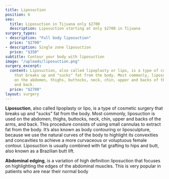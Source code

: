 ```yaml
---
title: Liposuction
position: 6
seo:
  title: Liposuction in Tijuana only $2700
  description: Liposuction starting at only $2700 in Tijuana
surgery_types:
- description: "​Full body liposuction"
  price: "$2700"
- description: Single zone liposuction
  price: "$350​"
subtitle: Contour your body with liposuction
image: "/uploads/liposuction.png"
surgery_excerpt:
  content: Liposuction, also called lipoplasty or lipo, is a type of cosmetic surgery
    that breaks up and "sucks" fat from the body. Most commonly, liposuction is used
    on the abdomen, thighs, buttocks, neck, chin, upper and backs of the arms, calves,
    and back.
  price: "$2700"
layout: surgery
---
```


**Liposuction**, also called lipoplasty or lipo, is a type of cosmetic surgery that breaks up and "sucks" fat from the body. Most commonly, liposuction is used on the abdomen, thighs, buttocks, neck, chin, upper and backs of the arms, and back. This procedure consists of using small cannulas to extract fat from the body. It’s also known as body contouring or liposculpture, because we use the natural curves of the body to highlight its convexities and concavities to achieve a more curvaceous or voluptuous female contour. Liposuction is usually combined with fat grafting to hips and butt, also known as a Brazilian butt lift.

**Abdominal edging**, is a variation of high definition liposuction that focuses on highlighting the edges of the abdominal muscles. This is very popular in patients who are near their normal body
